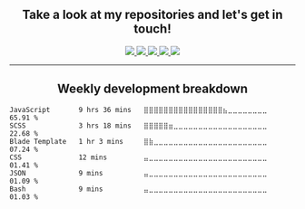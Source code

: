 <h2 align="center">
  Take a look at my repositories and let's get in touch!
</h2>
<p align="center">
  <a href= "https://github.com/wiscaksono/">
    <img src="https://img.icons8.com/material-outlined/30/689d6a/source-code.png"/>
  </a>
  <a href= "https://www.linkedin.com/in/wiscaksono/">
    <img src="https://img.icons8.com/material-outlined/30/689d6a/linkedin.png"/>
  </a>
  <a href= "https://twitter.com/wiscaksono">
    <img src="https://img.icons8.com/material-outlined/30/689d6a/twitter.png"/>
  </a>
  <a href= "https://wiscaksono.vercel.app/">
    <img src="https://img.icons8.com/material-outlined/30/689d6a/geography.png"/>
  </a>
  <a href="mailto:wwicaksono96@gmail.com">
    <img src="https://img.icons8.com/ios-glyphs/30/689d6a/physics.png"/>
  </a>
</p>

---

<h2 align="center">Weekly development breakdown</h2>

<p align="center">
<!--START_SECTION:waka-->

```text
JavaScript       9 hrs 36 mins   ⣿⣿⣿⣿⣿⣿⣿⣿⣿⣿⣿⣿⣿⣿⣿⣿⣦⣀⣀⣀⣀⣀⣀⣀⣀   65.91 %
SCSS             3 hrs 18 mins   ⣿⣿⣿⣿⣿⣶⣀⣀⣀⣀⣀⣀⣀⣀⣀⣀⣀⣀⣀⣀⣀⣀⣀⣀⣀   22.68 %
Blade Template   1 hr 3 mins     ⣿⣷⣀⣀⣀⣀⣀⣀⣀⣀⣀⣀⣀⣀⣀⣀⣀⣀⣀⣀⣀⣀⣀⣀⣀   07.24 %
CSS              12 mins         ⣤⣀⣀⣀⣀⣀⣀⣀⣀⣀⣀⣀⣀⣀⣀⣀⣀⣀⣀⣀⣀⣀⣀⣀⣀   01.41 %
JSON             9 mins          ⣤⣀⣀⣀⣀⣀⣀⣀⣀⣀⣀⣀⣀⣀⣀⣀⣀⣀⣀⣀⣀⣀⣀⣀⣀   01.09 %
Bash             9 mins          ⣤⣀⣀⣀⣀⣀⣀⣀⣀⣀⣀⣀⣀⣀⣀⣀⣀⣀⣀⣀⣀⣀⣀⣀⣀   01.03 %
```

<!--END_SECTION:waka-->
</p>
